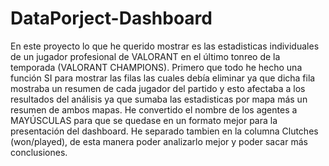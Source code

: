 # DataPorject-Dashboard
En este proyecto lo que he querido mostrar es las estadisticas individuales de un jugador profesional de VALORANT en el último tonreo de la temporada (VALORANT CHAMPIONS).
Primero que todo he hecho una función SI para mostrar las filas las cuales debía eliminar ya que dicha fila mostraba un resumen de cada jugador del partido y esto afectaba a los resultados del análisis ya que sumaba las estadisticas por mapa más un resumen de ambos mapas. He convertido el nombre de los agentes a MAYÚSCULAS para que se quedase en un formato mejor para la presentación del dashboard. He separado tambien en la columna Clutches (won/played), de esta manera poder analizarlo mejor y poder sacar más conclusiones.
